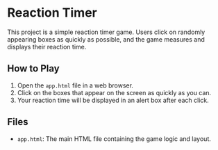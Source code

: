 # Reaction Timer

This project is a simple reaction timer game. Users click on randomly appearing boxes as quickly as possible, and the game measures and displays their reaction time.

## How to Play

1. Open the `app.html` file in a web browser.
2. Click on the boxes that appear on the screen as quickly as you can.
3. Your reaction time will be displayed in an alert box after each click.

## Files

- `app.html`: The main HTML file containing the game logic and layout.
